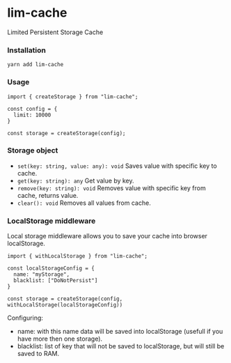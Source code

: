 # lim-cache

Limited Persistent Storage Cache

### Installation
`yarn add lim-cache`


### Usage
```
import { createStorage } from "lim-cache";

const config = {
  limit: 10000
}

const storage = createStorage(config);
```
### Storage object
* `set(key: string, value: any): void` Saves value with specific key to cache.
* `get(key: string): any` Get value by key.
* `remove(key: string): void` Removes value with specific key from cache, returns value.
* `clear(): void` Removes all values from cache.

### LocalStorage middleware
Local storage middleware allows you to save your cache into browser localStorage.
```
import { withLocalStorage } from "lim-cache";

const localStorageConfig = {
  name: "myStorage",
  blacklist: ["DoNotPersist"]
}

const storage = createStorage(config, withLocalStorage(localStorageConfig))
```
Configuring: 
* name: with this name data will be saved into localStorage (usefull if you have more then one storage).
* blacklist: list of key that will not be saved to localStorage, but will still be saved to RAM. 